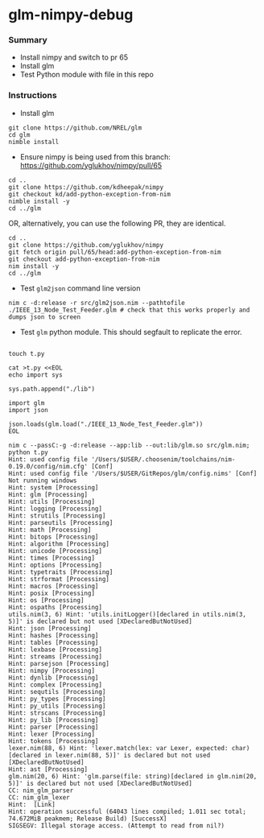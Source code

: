 # glm-nimpy-debug


### Summary

- Install nimpy and switch to pr 65
- Install glm
- Test Python module with file in this repo

### Instructions

- Install glm

```
git clone https://github.com/NREL/glm
cd glm
nimble install
```

- Ensure nimpy is being used from this branch: https://github.com/yglukhov/nimpy/pull/65

```
cd ..
git clone https://github.com/kdheepak/nimpy
git checkout kd/add-python-exception-from-nim
nimble install -y
cd ../glm
```

OR, alternatively, you can use the following PR, they are identical.

```
cd ..
git clone https://github.com/yglukhov/nimpy
git fetch origin pull/65/head:add-python-exception-from-nim
git checkout add-python-exception-from-nim
nim install -y
cd ../glm
```

- Test `glm2json` command line version

```
nim c -d:release -r src/glm2json.nim --pathtofile ./IEEE_13_Node_Test_Feeder.glm # check that this works properly and dumps json to screen
```

- Test `glm` python module. This should segfault to replicate the error.

```

touch t.py

cat >t.py <<EOL
echo import sys

sys.path.append("./lib")

import glm
import json

json.loads(glm.load("./IEEE_13_Node_Test_Feeder.glm"))
EOL

nim c --passC:-g -d:release --app:lib --out:lib/glm.so src/glm.nim; python t.py
Hint: used config file '/Users/$USER/.choosenim/toolchains/nim-0.19.0/config/nim.cfg' [Conf]
Hint: used config file '/Users/$USER/GitRepos/glm/config.nims' [Conf]
Not running windows
Hint: system [Processing]
Hint: glm [Processing]
Hint: utils [Processing]
Hint: logging [Processing]
Hint: strutils [Processing]
Hint: parseutils [Processing]
Hint: math [Processing]
Hint: bitops [Processing]
Hint: algorithm [Processing]
Hint: unicode [Processing]
Hint: times [Processing]
Hint: options [Processing]
Hint: typetraits [Processing]
Hint: strformat [Processing]
Hint: macros [Processing]
Hint: posix [Processing]
Hint: os [Processing]
Hint: ospaths [Processing]
utils.nim(3, 6) Hint: 'utils.initLogger()[declared in utils.nim(3, 5)]' is declared but not used [XDeclaredButNotUsed]
Hint: json [Processing]
Hint: hashes [Processing]
Hint: tables [Processing]
Hint: lexbase [Processing]
Hint: streams [Processing]
Hint: parsejson [Processing]
Hint: nimpy [Processing]
Hint: dynlib [Processing]
Hint: complex [Processing]
Hint: sequtils [Processing]
Hint: py_types [Processing]
Hint: py_utils [Processing]
Hint: strscans [Processing]
Hint: py_lib [Processing]
Hint: parser [Processing]
Hint: lexer [Processing]
Hint: tokens [Processing]
lexer.nim(88, 6) Hint: 'lexer.match(lex: var Lexer, expected: char)[declared in lexer.nim(88, 5)]' is declared but not used [XDeclaredButNotUsed]
Hint: ast [Processing]
glm.nim(20, 6) Hint: 'glm.parse(file: string)[declared in glm.nim(20, 5)]' is declared but not used [XDeclaredButNotUsed]
CC: nim_glm_parser
CC: nim_glm_lexer
Hint:  [Link]
Hint: operation successful (64043 lines compiled; 1.011 sec total; 74.672MiB peakmem; Release Build) [SuccessX]
SIGSEGV: Illegal storage access. (Attempt to read from nil?)
```

